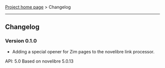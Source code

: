 [Project home page](../) > Changelog

------------------------------------------------------------------------

## Changelog


### Version 0.1.0

- Adding a special opener for Zim pages to the novelibre link processor.

API: 5.0
Based on novelibre 5.0.13
